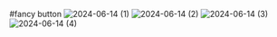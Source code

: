 #fancy button
![2024-06-14 (1)](https://github.com/Komallamba17/Fancy-Css-Button-Hover/assets/86696105/3076ae28-3032-4ec0-a444-4514247a9988)
![2024-06-14 (2)](https://github.com/Komallamba17/Fancy-Css-Button-Hover/assets/86696105/66fda834-ed5a-4527-bec3-302194ef61fe)
![2024-06-14 (3)](https://github.com/Komallamba17/Fancy-Css-Button-Hover/assets/86696105/af059d0c-ea4f-4173-8b16-af689330412f)
![2024-06-14 (4)](https://github.com/Komallamba17/Fancy-Css-Button-Hover/assets/86696105/2c536c70-c6c9-43df-8ed9-9acf1eefe9e6)
